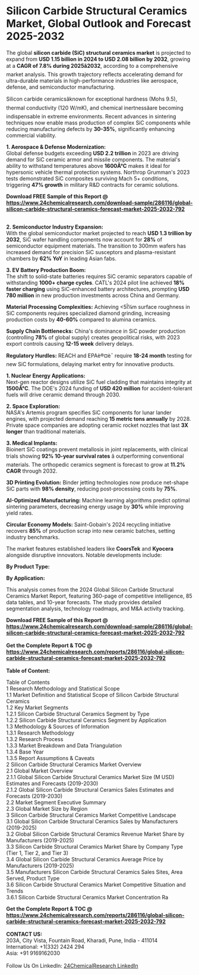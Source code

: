 <h1>Silicon Carbide Structural Ceramics Market, Global Outlook and Forecast 2025-2032</h1><p>The global <strong>silicon carbide (SiC) structural ceramics market</strong> is projected to expand from <strong>USD 1.15 billion in 2024 to USD 2.08 billion by 2032</strong>, growing at a <strong>CAGR of 7.8% during 2025â2032</strong>, according to a comprehensive market analysis. This growth trajectory reflects accelerating demand for ultra-durable materials in high-performance industries like aerospace, defense, and semiconductor manufacturing.</p><p>Silicon carbide ceramicsâknown for exceptional hardness (Mohs 9.5), thermal conductivity (120 W/mK), and chemical inertnessâare becoming indispensable in extreme environments. Recent advances in sintering techniques now enable mass production of complex SiC components while reducing manufacturing defects by <strong>30-35%</strong>, significantly enhancing commercial viability.</p><p><strong>1. Aerospace &amp; Defense Modernization:</strong><br>
Global defense budgets exceeding <strong>USD 2.2 trillion</strong> in 2023 are driving demand for SiC ceramic armor and missile components. The material's ability to withstand temperatures above <strong>1600Â°C</strong> makes it ideal for hypersonic vehicle thermal protection systems. Northrop Grumman's 2023 tests demonstrated SiC composites surviving Mach 5+ conditions, triggering <strong>47% growth</strong> in military R&amp;D contracts for ceramic solutions.</p><div><b>Download FREE Sample of this Report @ 
            <a href="https://www.24chemicalresearch.com/download-sample/286116/global-silicon-carbide-structural-ceramics-forecast-market-2025-2032-792">
            https://www.24chemicalresearch.com/download-sample/286116/global-silicon-carbide-structural-ceramics-forecast-market-2025-2032-792</a></b></div><br><p><strong>2. Semiconductor Industry Expansion:</strong><br>
With the global semiconductor market projected to reach <strong>USD 1.3 trillion by 2032</strong>, SiC wafer handling components now account for <strong>28%</strong> of semiconductor equipment materials. The transition to 300mm wafers has increased demand for precision SiC susceptors and plasma-resistant chambers by <strong>62% YoY</strong> in leading Asian fabs.</p><p><strong>3. EV Battery Production Boom:</strong><br>
The shift to solid-state batteries requires SiC ceramic separators capable of withstanding <strong>1000+ charge cycles</strong>. CATL's 2024 pilot line achieved <strong>18% faster charging</strong> using SiC-enhanced battery architectures, prompting <strong>USD 780 million</strong> in new production investments across China and Germany.</p><p><strong>Material Processing Complexities:</strong> Achieving &lt;5Î¼m surface roughness in SiC components requires specialized diamond grinding, increasing production costs by <strong>40-60%</strong> compared to alumina ceramics.</p><p><strong>Supply Chain Bottlenecks:</strong> China's dominance in SiC powder production (controlling <strong>78%</strong> of global supply) creates geopolitical risks, with 2023 export controls causing <strong>12-15 week</strong> delivery delays.</p><p><strong>Regulatory Hurdles:</strong> REACH and EPAè®¤è¯ require <strong>18-24 month</strong> testing for new SiC formulations, delaying market entry for innovative products.</p><p><strong>1. Nuclear Energy Applications:</strong><br>
Next-gen reactor designs utilize SiC fuel cladding that maintains integrity at <strong>1500Â°C</strong>. The DOE's 2024 funding of <strong>USD 420 million</strong> for accident-tolerant fuels will drive ceramic demand through 2030.</p><p><strong>2. Space Exploration:</strong><br>
NASA's Artemis program specifies SiC components for lunar lander engines, with projected demand reaching <strong>15 metric tons annually</strong> by 2028. Private space companies are adopting ceramic rocket nozzles that last <strong>3X longer</strong> than traditional materials.</p><p><strong>3. Medical Implants:</strong><br>
Bioinert SiC coatings prevent metallosis in joint replacements, with clinical trials showing <strong>92% 10-year survival rates</strong> â outperforming conventional materials. The orthopedic ceramics segment is forecast to grow at <strong>11.2% CAGR</strong> through 2032.</p><p><strong>3D Printing Evolution:</strong> Binder jetting technologies now produce net-shape SiC parts with <strong>98% density</strong>, reducing post-processing costs by <strong>75%</strong>.</p><p><strong>AI-Optimized Manufacturing:</strong> Machine learning algorithms predict optimal sintering parameters, decreasing energy usage by <strong>30%</strong> while improving yield rates.</p><p><strong>Circular Economy Models:</strong> Saint-Gobain's 2024 recycling initiative recovers <strong>85%</strong> of production scrap into new ceramic batches, setting industry benchmarks.</p><p>The market features established leaders like <strong>CoorsTek</strong> and <strong>Kyocera</strong> alongside disruptive innovators. Notable developments include:</p><p><strong>By Product Type:</strong></p><p><strong>By Application:</strong></p><p>This analysis comes from the 2024 Global Silicon Carbide Structural Ceramics Market Report, featuring 360-page of competitive intelligence, 85 data tables, and 10-year forecasts. The study provides detailed segmentation analysis, technology roadmaps, and M&amp;A activity tracking.</p><div><b>Download FREE Sample of this Report @ 
            <a href="https://www.24chemicalresearch.com/download-sample/286116/global-silicon-carbide-structural-ceramics-forecast-market-2025-2032-792">
            https://www.24chemicalresearch.com/download-sample/286116/global-silicon-carbide-structural-ceramics-forecast-market-2025-2032-792</a></b></div><br><div><b>Get the Complete Report & TOC @ 
            <a href="https://www.24chemicalresearch.com/reports/286116/global-silicon-carbide-structural-ceramics-forecast-market-2025-2032-792">
            https://www.24chemicalresearch.com/reports/286116/global-silicon-carbide-structural-ceramics-forecast-market-2025-2032-792</a></b></div><br>
            <b>Table of Content:</b><p>Table of Contents<br />
1 Research Methodology and Statistical Scope<br />
1.1 Market Definition and Statistical Scope of Silicon Carbide Structural Ceramics<br />
1.2 Key Market Segments<br />
1.2.1 Silicon Carbide Structural Ceramics Segment by Type<br />
1.2.2 Silicon Carbide Structural Ceramics Segment by Application<br />
1.3 Methodology & Sources of Information<br />
1.3.1 Research Methodology<br />
1.3.2 Research Process<br />
1.3.3 Market Breakdown and Data Triangulation<br />
1.3.4 Base Year<br />
1.3.5 Report Assumptions & Caveats<br />
2 Silicon Carbide Structural Ceramics Market Overview<br />
2.1 Global Market Overview<br />
2.1.1 Global Silicon Carbide Structural Ceramics Market Size (M USD) Estimates and Forecasts (2019-2030)<br />
2.1.2 Global Silicon Carbide Structural Ceramics Sales Estimates and Forecasts (2019-2030)<br />
2.2 Market Segment Executive Summary<br />
2.3 Global Market Size by Region<br />
3 Silicon Carbide Structural Ceramics Market Competitive Landscape<br />
3.1 Global Silicon Carbide Structural Ceramics Sales by Manufacturers (2019-2025)<br />
3.2 Global Silicon Carbide Structural Ceramics Revenue Market Share by Manufacturers (2019-2025)<br />
3.3 Silicon Carbide Structural Ceramics Market Share by Company Type (Tier 1, Tier 2, and Tier 3)<br />
3.4 Global Silicon Carbide Structural Ceramics Average Price by Manufacturers (2019-2025)<br />
3.5 Manufacturers Silicon Carbide Structural Ceramics Sales Sites, Area Served, Product Type<br />
3.6 Silicon Carbide Structural Ceramics Market Competitive Situation and Trends<br />
3.6.1 Silicon Carbide Structural Ceramics Market Concentration Ra</p><div><b>Get the Complete Report & TOC @ 
            <a href="https://www.24chemicalresearch.com/reports/286116/global-silicon-carbide-structural-ceramics-forecast-market-2025-2032-792">
            https://www.24chemicalresearch.com/reports/286116/global-silicon-carbide-structural-ceramics-forecast-market-2025-2032-792</a></b></div><br><b>CONTACT US:</b><br>
            203A, City Vista, Fountain Road, Kharadi, Pune, India - 411014<br>
            International: +1(332) 2424 294<br>
            Asia: +91 9169162030 <br><br>
            Follow Us On LinkedIn: <a href="https://www.linkedin.com/company/24chemicalresearch/">24ChemicalResearch LinkedIn</a>